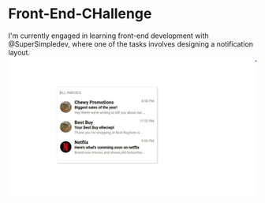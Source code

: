 # Front-End-CHallenge
I'm currently engaged in learning front-end development with @SuperSimpledev, where one of the tasks involves designing a notification layout.
![A screen snip](notification.jpg)

